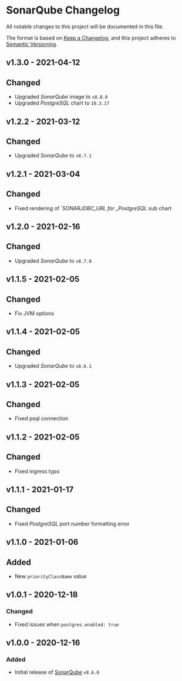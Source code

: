 # SonarQube Changelog

All notable changes to this project will be documented in this file.

The format is based on [Keep a Changelog](https://keepachangelog.com/en/1.0.0/),
and this project adheres to [Semantic Versioning](https://semver.org/spec/v2.0.0.html).

<!-- ## [UNRELEASED]
### Added
### Changed
### Deprecated
### Removed -->

## v1.3.0 - 2021-04-12

## Changed

- Upgraded _SonarQube_ image to `v8.8.0`
- Upgraded _PostgreSQL_ chart to `10.3.17`

## v1.2.2 - 2021-03-12

## Changed

- Upgraded _SonarQube_ to `v8.7.1`

## v1.2.1 - 2021-03-04

## Changed

- Fixed rendering of `SONAR*JDBC_URL for \_PostgreSQL* sub chart

## v1.2.0 - 2021-02-16

## Changed

- Upgraded _SonarQube_ to `v8.7.0`

## v1.1.5 - 2021-02-05

## Changed

- Fix JVM options

## v1.1.4 - 2021-02-05

## Changed

- Upgraded _SonarQube_ to `v8.6.1`

## v1.1.3 - 2021-02-05

## Changed

- Fixed psql connection

## v1.1.2 - 2021-02-05

## Changed

- Fixed ingress typo

## v1.1.1 - 2021-01-17

## Changed

- Fixed _PostgreSQL_ port number formatting error

## v1.1.0 - 2021-01-06

## Added

- New `priorityClassName` value

## v1.0.1 - 2020-12-18

### Changed

- Fixed issues when `postgres.enabled: true`

## v1.0.0 - 2020-12-16

### Added

- Initial release of [SonarQube](https://www.sonarqube.org/) `v8.6.0`
